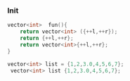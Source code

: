 ### Init

```C++
vector<int>  fun(){
    return vector<int> ({++l,++r});
	return {++l,++r};
    return vector<int>{++l,++r};
}

```

```C++
vector<int> list = {1,2,3.0,4,5,6,7};
 vector<int> list {1,2,3.0,4,5,6,7};
```

